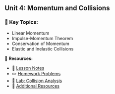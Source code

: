## **Unit 4: Momentum and Collisions**
### 📌 Key Topics:
- Linear Momentum
- Impulse-Momentum Theorem
- Conservation of Momentum
- Elastic and Inelastic Collisions

📂 **Resources:**
- 📖 [Lesson Notes](./04_momentum_collisions/lesson_notes.md)
- ✏️ [Homework Problems](./04_momentum_collisions/homework.md)
- 🔬 [Lab: Collision Analysis](./04_momentum_collisions/lab_collisions.md)
- 📑 [Additional Resources](./04_momentum_collisions/resources.md)
